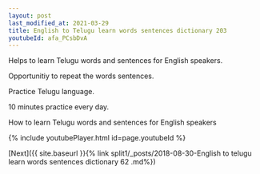 ```yaml
---
layout: post
last_modified_at: 2021-03-29
title: English to Telugu learn words sentences dictionary 203 
youtubeId: afa_PCsbDvA
---
```

 
 
Helps to learn Telugu words and sentences for English speakers.

Opportunitiy to repeat the words sentences. 

Practice Telugu language. 
 
10 minutes practice every day. 
 
How to learn Telugu words and sentences for English speakers 
 
{% include youtubePlayer.html id=page.youtubeId %}
 
 
[Next]({{ site.baseurl }}{% link  split1/_posts/2018-08-30-English to telugu learn words sentences dictionary 62 .md%})
 
